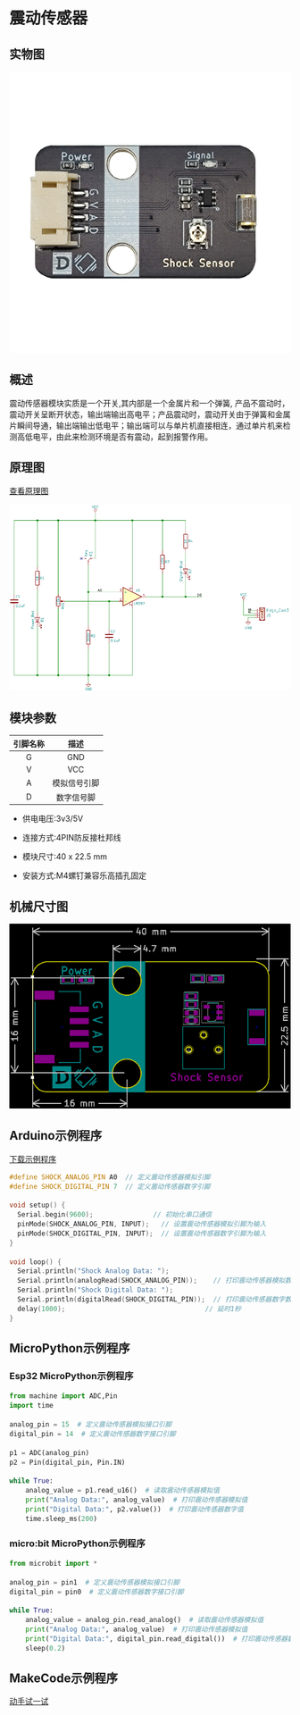# 震动传感器

## 实物图

![实物图](picture/shock_sensor.png)

## 概述

震动传感器模块实质是一个开关,其内部是一个金属片和一个弹簧, 产品不震动时，震动开关呈断开状态，输出端输出高电平；产品震动时，震动开关由于弹簧和金属片瞬间导通，输出端输出低电平；输出端可以与单片机直接相连，通过单片机来检测高低电平，由此来检测环境是否有震动，起到报警作用。

## 原理图

<a href="zh-cn/ph2.0_sensors/sensors/shock_sensor/shock_sensor_schematic.pdf" target="_blank">查看原理图</a>

![原理图](picture/shock_sensor_schematic.png)

## 模块参数

| 引脚名称 |     描述     |
| :------: | :----------: |
|    G     |     GND      |
|    V     |     VCC      |
|    A     | 模拟信号引脚 |
|    D     |  数字信号脚  |

- 供电电压:3v3/5V

- 连接方式:4PIN防反接杜邦线

- 模块尺寸:40 x 22.5 mm

- 安装方式:M4螺钉兼容乐高插孔固定

## 机械尺寸图

![机械尺寸图](picture/shock_sensor_schematic_assembly.png)

## Arduino示例程序

<a href="zh-cn/ph2.0_sensors/sensors/shock_sensor/shock_sensor.rar" download>下载示例程序</a>

```c++
#define SHOCK_ANALOG_PIN A0  // 定义震动传感器模拟引脚
#define SHOCK_DIGITAL_PIN 7  // 定义震动传感器数字引脚

void setup() {
  Serial.begin(9600);               // 初始化串口通信
  pinMode(SHOCK_ANALOG_PIN, INPUT);   // 设置震动传感器模拟引脚为输入
  pinMode(SHOCK_DIGITAL_PIN, INPUT);  // 设置震动传感器数字引脚为输入
}

void loop() {
  Serial.println("Shock Analog Data: ");
  Serial.println(analogRead(SHOCK_ANALOG_PIN));    // 打印震动传感器模拟数据
  Serial.println("Shock Digital Data: ");
  Serial.println(digitalRead(SHOCK_DIGITAL_PIN));  // 打印震动传感器数字数据
  delay(1000);                                   // 延时1秒
}
```

## MicroPython示例程序

### Esp32 MicroPython示例程序

```python
from machine import ADC,Pin
import time

analog_pin = 15  # 定义震动传感器模拟接口引脚
digital_pin = 14  # 定义震动传感器数字接口引脚

p1 = ADC(analog_pin)
p2 = Pin(digital_pin, Pin.IN)  
       
while True:
    analog_value = p1.read_u16()  # 读取震动传感器模拟值
    print("Analog Data:", analog_value)  # 打印震动传感器模拟值
    print("Digital Data:", p2.value())  # 打印震动传感器数字值
    time.sleep_ms(200)

```

### micro:bit MicroPython示例程序

```python
from microbit import *

analog_pin = pin1  # 定义震动传感器模拟接口引脚
digital_pin = pin0  # 定义震动传感器数字接口引脚

while True:
    analog_value = analog_pin.read_analog()  # 读取震动传感器模拟值
    print("Analog Data:", analog_value)  # 打印震动传感器模拟值
    print("Digital Data:", digital_pin.read_digital())  # 打印震动传感器数字值
    sleep(0.2)
```

## MakeCode示例程序

<a href="https://makecode.microbit.org/_0Jy1249E9U4K" target="_blank">动手试一试</a>
